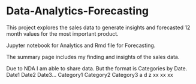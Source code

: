 # Data-Analytics-Forecasting
This project explores the sales data to generate insights and forecasted 12 month values for the most important product.

Jupyter notebook for Analytics and Rmd file for Forecasting. 

The summary page includes my finding and insights of the sales data.

Due to NDA I am able to share data. But the format is Categories by Date.
                                 Date1 Date2 Date3...
Category1  Category2 Category3
   a          d         z          xx     xx   xx
